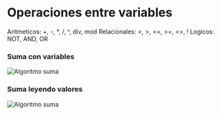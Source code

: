 # Operaciones entre variables

 Aritmeticos: +, -, *, /, ^, div, mod
 Relacionales: <, >, <=, >=, <>, !
 Logicos: NOT, AND, OR

### Suma con variables 
![Algoritmo suma](suma.psc "This is a sample image.")

### Suma leyendo valores
![Algoritmo suma](sumaDigitada.psc "This is a sample image.")
